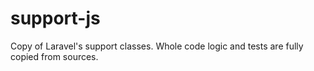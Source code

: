 # support-js

Copy of Laravel's support classes. Whole code logic and tests are fully copied from sources.